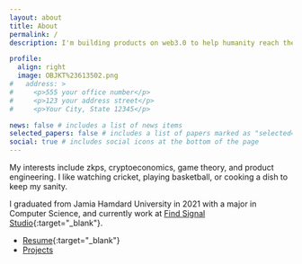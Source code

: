 ```yaml
---
layout: about
title: About
permalink: /
description: I'm building products on web3.0 to help humanity reach the future faster.

profile:
  align: right
  image: OBJKT%23613502.png
#   address: >
#     <p>555 your office number</p>
#     <p>123 your address street</p>
#     <p>Your City, State 12345</p>

news: false # includes a list of news items
selected_papers: false # includes a list of papers marked as "selected={true}"
social: true # includes social icons at the bottom of the page
---
```


My interests include zkps, cryptoeconomics, game theory, and product engineering. I like watching cricket, playing basketball, or cooking a dish to keep my sanity.

<!-- I work at [BUIDL Labs](https://buidllabs.io){:target="\_blank"},  -->

I graduated from Jamia Hamdard University in 2021 with a major in Computer Science, and currently work at [Find Signal Studio](https://twitter.com/findsignalHQ){:target="\_blank"}.

- [Resume](/assets/RajdeepBharati.pdf){:target="\_blank"}
- [Projects](/projects)

<!-- Write your biography here. Tell the world about yourself. Link to your favorite [subreddit](http://reddit.com){:target="\_blank"}. You can put a picture in, too. The code is already in, just name your picture `prof_pic.jpg` and put it in the `img/` folder.

Put your address / P.O. box / other info right below your picture. You can also disable any these elements by editing `profile` property of the YAML header of your `_pages/about.md`. Edit `_bibliography/papers.bib` and Jekyll will render your [publications page](/al-folio/publications/) automatically.

Put your address / P.O. box / other info right below your picture. You can also disable any these elements by editing `profile` property of the YAML header of your `_pages/about.md`. Edit `_bibliography/papers.bib` and Jekyll will render your [publications page](/al-folio/publications/) automatically. -->
